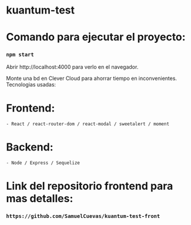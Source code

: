 # kuantum-test
# Comando para ejecutar el proyecto:

### `npm start`

Abrir http://localhost:4000 para verlo en el navegador.

Monte una bd en Clever Cloud para ahorrar tiempo en inconvenientes.
Tecnologias usadas:
# Frontend:
    - React / react-router-dom / react-modal / sweetalert / moment
# Backend:
    - Node / Express / Sequelize

# Link del repositorio frontend para mas detalles: 
### `https://github.com/SamuelCuevas/kuantum-test-front`